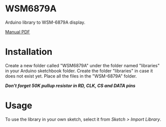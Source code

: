 # WSM6879A

Arduino library to WSM-6879A display.

[Manual PDF](http://read.pudn.com/downloads175/sourcecode/embed/815641/lcd/doc/wsm6879a(MMX2010L).pdf)

# Installation #
Create a new folder called "WSM6879A" under the folder named "libraries" in your Arduino sketchbook folder.
Create the folder "libraries" in case it does not exist yet. Place all the files in the "WSM-6879A" folder.

***Don't forget 50K pullup resistor in RD, CLK, CS and DATA pins*** 

# Usage #
To use the library in your own sketch, select it from *Sketch > Import Library*.
